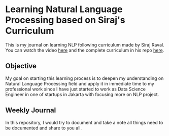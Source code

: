 # Learning Natural Language Processing based on Siraj's Curriculum

This is my journal on learning NLP following curriculum made by Siraj Raval. You can watch the video [here](https://www.youtube.com/watch?v=GazFsfcijXQ) and the complete curriculum in his repo [here](https://github.com/llSourcell/Learn-Natural-Language-Processing-Curriculum).

## Objective

My goal on starting this learning process is to deepen my understanding on Natural Language Processing field and apply it in immediate time to my professional work since I have just started to work as Data Science Engineer in one of startups in Jakarta with focusing more on NLP project.

## Weekly Journal

In this repository, I would try to document and take a note all things need to be documented and share to you all.
